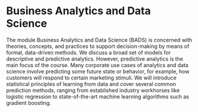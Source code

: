 # Business Analytics and Data Science
The module Business Analytics and Data Science (BADS) is concerned with theories, concepts, and practices to support decision-making by means of formal, data-driven methods. We discuss a broad set of models for descriptive and predictive analytics. However, predictive analytics is the main focus of the course. Many corporate use cases of analytics and data science involve predicting some future state or behavior, for example, how customers will respond to certain marketing stimuli. We will introduce statistical principles of learning from data and cover several common prediction methods, ranging from established industry workhorses like logistic regression to state-of-the-art machine learning algorithms such as gradient boosting.


